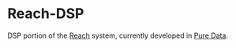 # Reach-DSP
DSP portion of the [Reach](https://github.com/NiccoloGranieri/Reach) system, currently developed in [Pure Data](https://puredata.info).
